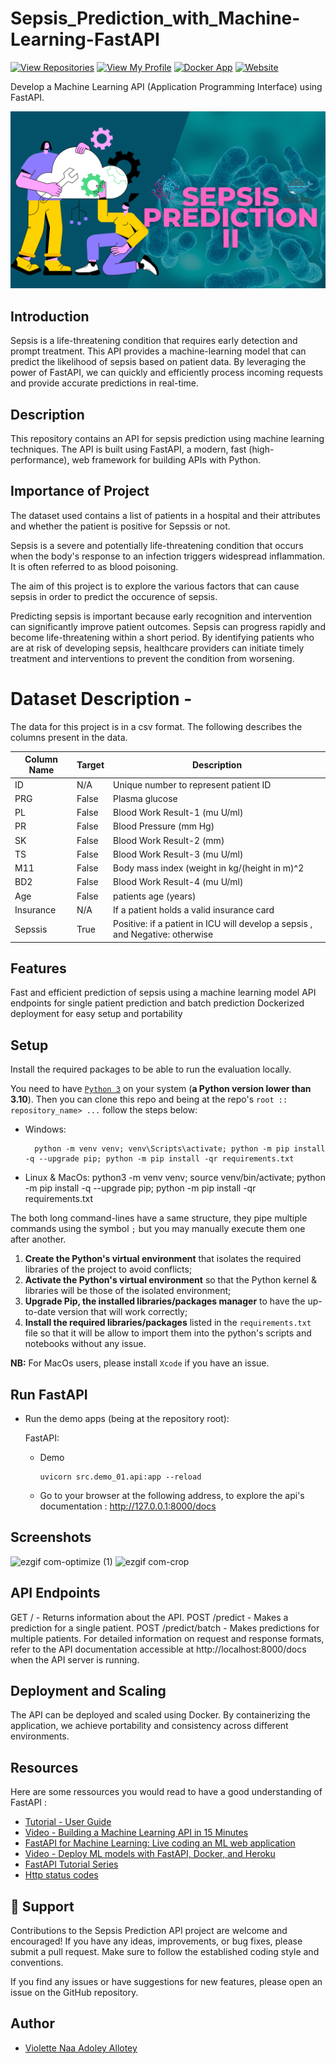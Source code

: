 # Sepsis_Prediction_with_Machine-Learning-FastAPI
[![View Repositories](https://img.shields.io/badge/View-My_Repositories-blue?logo=GitHub)](https://github.com/violetteallotey?tab=repositories)
[![View My Profile](https://img.shields.io/badge/MEDIUM-Article-purple?logo=Medium)](https://medium.com/@violetteallotey/fastapi-spells-conjuring-predictive-powers-for-sepsis-detection-adfd22866b77)
[![Docker App](https://img.shields.io/badge/Docker-App-yellow)](https://huggingface.co/spaces/Adoley/Sepsis-Prediction-Using-FastAPI)
[![Website](https://img.shields.io/badge/My-Website-darkgreen)](https://adoley.my.canva.site/)

Develop a Machine Learning API (Application Programming Interface) using FastAPI.

![ai(3)](https://github.com/violetteallotey/Sepsis_Prediction_with_Machine-Learning-FastAPI/blob/main/assets/screenshots/sepsis%20prediction.jpg)

## Introduction

Sepsis is a life-threatening condition that requires early detection and prompt treatment. This API provides a machine-learning model that can predict the likelihood of sepsis based on patient data. By leveraging the power of FastAPI, we can quickly and efficiently process incoming requests and provide accurate predictions in real-time.

## Description

This repository contains an API for sepsis prediction using machine learning techniques. The API is built using FastAPI, a modern, fast (high-performance), web framework for building APIs with Python.

## Importance of Project  

The dataset used contains a list of patients in a hospital and their attributes and whether the patient is positive for Sepssis or not.

Sepsis is a severe and potentially life-threatening condition that occurs when the body's response to an infection triggers widespread inflammation. It is often referred to as blood poisoning.

The aim of this project is to explore the various factors that can cause sepsis in order to predict the occurence of sepsis.

Predicting sepsis is important because early recognition and intervention can significantly improve patient outcomes. Sepsis can progress rapidly and become life-threatening within a short period. By identifying patients who are at risk of developing sepsis, healthcare providers can initiate timely treatment and interventions to prevent the condition from worsening.

# Dataset Description -

The data for this project is in a csv format. The following describes the columns present in the data.

| Column Name | Target | Description                                                                   |
| ----------- | ------ | ----------------------------------------------------------------------------- |
| ID          | N/A    | Unique number to represent patient ID                                         |
| PRG         | False  | Plasma glucose                                                                |
| PL          | False  | Blood Work Result-1 (mu U/ml)                                                 |
| PR          | False  | Blood Pressure (mm Hg)                                                        |
| SK          | False  | Blood Work Result-2 (mm)                                                      |
| TS          | False  | Blood Work Result-3 (mu U/ml)                                                 |
| M11         | False  | Body mass index (weight in kg/(height in m)^2                                 |
| BD2         | False  | Blood Work Result-4 (mu U/ml)                                                 |
| Age         | False  | patients age (years)                                                          |
| Insurance   | N/A    | If a patient holds a valid insurance card                                     |
| Sepssis     | True   | Positive: if a patient in ICU will develop a sepsis , and Negative: otherwise |

## Features
Fast and efficient prediction of sepsis using a machine learning model
API endpoints for single patient prediction and batch prediction
Dockerized deployment for easy setup and portability

## Setup

Install the required packages to be able to run the evaluation locally.

You need to have [`Python 3`](https://www.python.org/) on your system (**a Python version lower than 3.10**). Then you can clone this repo and being at the repo's `root :: repository_name> ...` follow the steps below:

- Windows:

        python -m venv venv; venv\Scripts\activate; python -m pip install -q --upgrade pip; python -m pip install -qr requirements.txt

- Linux & MacOs:
  python3 -m venv venv; source venv/bin/activate; python -m pip install -q --upgrade pip; python -m pip install -qr requirements.txt

The both long command-lines have a same structure, they pipe multiple commands using the symbol `;` but you may manually execute them one after another.

1. **Create the Python's virtual environment** that isolates the required libraries of the project to avoid conflicts;
2. **Activate the Python's virtual environment** so that the Python kernel & libraries will be those of the isolated environment;
3. **Upgrade Pip, the installed libraries/packages manager** to have the up-to-date version that will work correctly;
4. **Install the required libraries/packages** listed in the `requirements.txt` file so that it will be allow to import them into the python's scripts and notebooks without any issue.

**NB:** For MacOs users, please install `Xcode` if you have an issue.

## Run FastAPI

- Run the demo apps (being at the repository root):

  FastAPI:

  - Demo

        uvicorn src.demo_01.api:app --reload

    <!-- - Sepsis prediction

          uvicorn src.salary.api:app --reload  -->

  - Go to your browser at the following address, to explore the api's documentation :
    http://127.0.0.1:8000/docs

## Screenshots
![ezgif com-optimize (1)](https://github.com/ikoghoemmanuell/Machine-Learning-API-using-FastAPI/assets/102419217/a8352c5f-afea-43b1-8bf5-c24607cf3481)
![ezgif com-crop](https://github.com/ikoghoemmanuell/Machine-Learning-API-using-FastAPI/assets/102419217/df0ed5a8-2daf-47ca-a4f5-e6128429d5d3)

## API Endpoints
GET / - Returns information about the API.
POST /predict - Makes a prediction for a single patient.
POST /predict/batch - Makes predictions for multiple patients.
For detailed information on request and response formats, refer to the API documentation accessible at http://localhost:8000/docs when the API server is running.

## Deployment and Scaling
The API can be deployed and scaled using Docker. By containerizing the application, we achieve portability and consistency across different environments.

## Resources

Here are some ressources you would read to have a good understanding of FastAPI :

- [Tutorial - User Guide](https://fastapi.tiangolo.com/tutorial/)
- [Video - Building a Machine Learning API in 15 Minutes ](https://youtu.be/C82lT9cWQiA)
- [FastAPI for Machine Learning: Live coding an ML web application](https://www.youtube.com/watch?v=_BZGtifh_gw)
- [Video - Deploy ML models with FastAPI, Docker, and Heroku ](https://www.youtube.com/watch?v=h5wLuVDr0oc)
- [FastAPI Tutorial Series](https://www.youtube.com/watch?v=tKL6wEqbyNs&list=PLShTCj6cbon9gK9AbDSxZbas1F6b6C_Mx)
- [Http status codes](https://www.linkedin.com/feed/update/urn:li:activity:7017027658400063488?utm_source=share&utm_medium=member_desktop)

## 👏 Support

Contributions to the Sepsis Prediction API project are welcome and encouraged! If you have any ideas, improvements, or bug fixes, please submit a pull request. Make sure to follow the established coding style and conventions.

If you find any issues or have suggestions for new features, please open an issue on the GitHub repository.

## Author

- [Violette Naa Adoley Allotey](https://medium.com/@violetteallotey)

